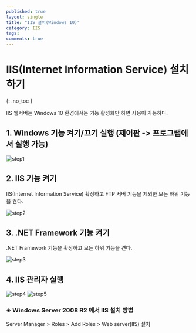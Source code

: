 ```yaml
---
published: true
layout: single
title: "IIS 설치(Windows 10)"
category: IIS
tags:
comments: true
---
```


# IIS(Internet Information Service) 설치하기
{: .no_toc }

IIS 웹서버는 Windows 10 환경에서는 기능 활성화만 하면 사용이 가능하다.

## 1. Windows 기능 켜기/끄기 실행 (제어판 -> 프로그램에서 실행 가능)

![step1](https://helloHaneul.github.io/image/iis_install_step1.png)

## 2. IIS 기능 켜기
IIS(Internet Information Service) 확장하고 FTP 서버 기능을 제외한 모든 하위 기능을 켠다.

![step2](https://helloHaneul.github.io/image/iis_install_step2.png)

## 3. .NET Framework 기능 켜기
.NET Framework 기능을 확장하고 모든 하위 기능을 켠다.

![step3](https://helloHaneul.github.io/image/iis_install_step3.png)

## 4. IIS 관리자 실행

![step4](https://helloHaneul.github.io/image/iis_install_step4.png)
![step5](https://helloHaneul.github.io/image/iis_install_step5.png)

### ※ Windows Server 2008 R2 에서 IIS 설치 방법
Server Manager > Roles > Add Roles > Web server(IIS) 설치

